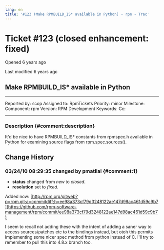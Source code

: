 ```yaml
---
lang: en
title: '#123 (Make RPMBUILD_IS* available in Python) - rpm - Trac'
---
```


Ticket \#123 (closed enhancement: fixed)
========================================

Opened 6 years ago

Last modified 6 years ago

Make RPMBUILD\_IS\* available in Python
---------------------------------------

  -------------- ------- -------------- -----------------
  Reported by:   scop    Assigned to:   RpmTickets
  Priority:      minor   Milestone:     
  Component:     rpm     Version:       RPM Development
  Keywords:              Cc:            
                                        
  -------------- ------- -------------- -----------------

### Description {#comment:description}

It\'d be nice to have RPMBUILD\_IS\* constants from rpmspec.h available
in Python for examining source flags from rpm.spec.sources().

Change History
--------------

### 03/24/10 08:29:35 changed by pmatilai {#comment:1}

-   **status** changed from *new* to *closed*.
-   **resolution** set to *fixed*.

Added now:
[http://rpm.org/gitweb?p=rpm.git;a=commitdiff;h=ee98a373cf79d3248122ae147d98ac461d59c9b7](https://github.com/rpm-software-management/rpm/commit/ee98a373cf79d3248122ae147d98ac461d59c9b7)

I seem to recall not adding these with the intent of adding a saner way
to access sources/patches etc to the bindings instead, but otoh this
permits implementing some nicer spec method from python instead of C.
I\'ll try to remember to pull this into 4.8.x branch too.
